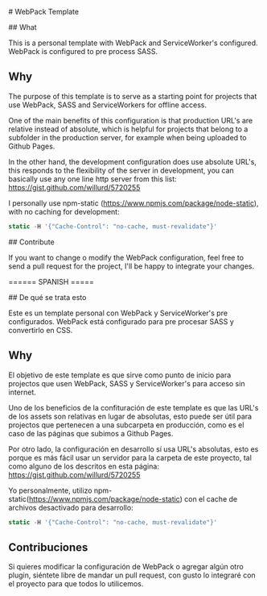 # WebPack Template

## What

This is a personal template with WebPack and ServiceWorker's configured. WebPack is configured to pre process SASS.

## Why

The purpose of this template is to serve as a starting point for projects that use WebPack, SASS and ServiceWorkers for offline access.

One of the main benefits of this configuration is that production URL's are relative instead of absolute, which is helpful for projects that belong to a subfolder in the production server, for example when being uploaded to Github Pages.  

In the other hand, the development configuration does use absolute URL's, this responds to the flexibility of the server in development, you can basically use any one line http server from this list: https://gist.github.com/willurd/5720255

I personally use npm-static (https://www.npmjs.com/package/node-static), with no caching for development:

```js
static -H '{"Cache-Control": "no-cache, must-revalidate"}'
```

## Contribute

If you want to change o modify the WebPack configuration, feel free to send a pull request for the project, I'll be happy to integrate your changes.


====== SPANISH =====

## De qué se trata esto

Este es un template personal con WebPack y ServiceWorker's pre configurados. WebPack está configurado para pre procesar SASS y convertirlo en CSS.

## Why

El objetivo de este template es que sirve como punto de inicio para projectos que usen WebPack, SASS y ServiceWorker's para acceso sin internet.

Uno de los beneficios de la confituración de este template es que las URL's de los assets son relativas en lugar de absolutas, esto puede ser útil para projectos que pertenecen a una subcarpeta en producción, como es el caso de las páginas que subimos a Github Pages.

Por otro lado, la configuración en desarrollo sí usa URL's absolutas, esto es porque es más fácil usar un servidor para la carpeta de este proyecto, tal como alguno de los descritos en esta página: https://gist.github.com/willurd/5720255

Yo personalmente, utilizo npm-static(https://www.npmjs.com/package/node-static) con el cache de archivos desactivado para desarrollo:

```js
static -H '{"Cache-Control": "no-cache, must-revalidate"}'
```

## Contribuciones

Si quieres modificar la configuración de WebPack o agregar algún otro plugin, siéntete libre de mandar un pull request, con gusto lo integraré con el proyecto para que todos lo utilicemos.
